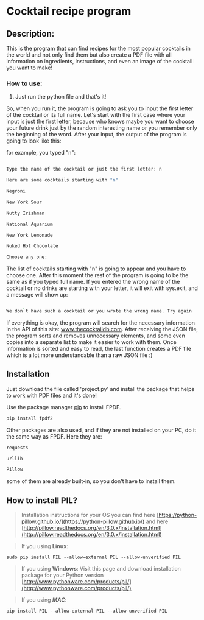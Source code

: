 
# Cocktail recipe program

  
## Description:

This is the program that can find recipes for the most popular cocktails in the world and not only find them but also create a PDF file with all information on ingredients, instructions, and even an image of the cocktail you want to make!

 ### How to use:
 1. Just run the python file and that's it!

So, when you run it, the program is going to ask you to input the first letter of the cocktail or its full name. Let's start with the first case where your input is just the first letter, because who knows maybe you want to choose your future drink just by the random interesting name or you remember only the beginning of the word. After your input, the output of the program is going to look like this:

  

for example, you typed "n":

```bash

Type the name of the cocktail or just the first letter: n

Here are some cocktails starting with "n"

Negroni

New York Sour

Nutty Irishman

National Aquarium

New York Lemonade

Nuked Hot Chocolate

Choose any one:

```

The list of cocktails starting with "n" is going to appear and you have to choose one. After this moment the rest of the program is going to be the same as if you typed full name. If you entered the wrong name of the cocktail or no drinks are starting with your letter, it will exit with sys.exit, and a message will show up:

```bash

We don`t have such a cocktail or you wrote the wrong name. Try again

```

  

If everything is okay, the program will search for the necessary information in the API of this site: www.thecocktaildb.com. After receiving the JSON file, the program sorts and removes unnecessary elements, and some even copies into a separate list to make it easier to work with them. Once information is sorted and easy to read, the last function creates a PDF file which is a lot more understandable than a raw JSON file :)

  
  
  

## Installation

Just download the file called 'project.py' and install the package that helps to work with PDF files and it's done!

  

Use the package manager [pip](https://pip.pypa.io/en/stable/) to install FPDF.

  

```bash
pip install fpdf2
```

Other packages are also used, and if they are not installed on your PC, do it the same way as FPDF. Here they are:

  

```bash
requests

urllib

Pillow
```

some of them are already built-in, so you don't have to install them.
## How to install PIL?

> Installation instructions for your OS you can find here  [https://python-pillow.github.io/](https://python-pillow.github.io/)  and here  [http://pillow.readthedocs.org/en/3.0.x/installation.html](http://pillow.readthedocs.org/en/3.0.x/installation.html)

> If you using  **Linux**:

```
sudo pip install PIL --allow-external PIL --allow-unverified PIL

```

> If you using  **Windows**: Visit this page and download installation package for your Python version  [http://www.pythonware.com/products/pil/](http://www.pythonware.com/products/pil/)

> If you using  _**MAC**_:

```
pip install PIL --allow-external PIL --allow-unverified PIL
```
